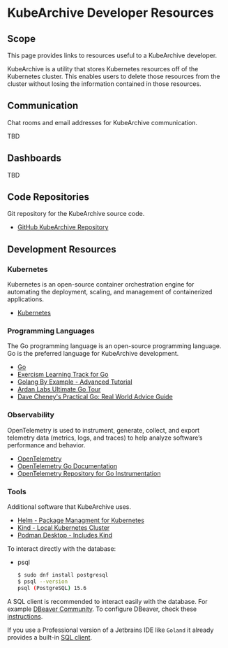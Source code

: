 # KubeArchive Developer Resources

## Scope
This page provides links to resources useful to a KubeArchive developer.

KubeArchive is a utility that stores Kubernetes resources off of the
Kubernetes cluster. This enables users to delete those resources from
the cluster without losing the information contained in those resources.

## Communication
Chat rooms and email addresses for KubeArchive communication.

TBD

## Dashboards
TBD

## Code Repositories
Git repository for the KubeArchive source code.

* [GitHub KubeArchive Repository](https://github.com/kubearchive/kubearchive)

## Development Resources

### Kubernetes
Kubernetes is an open-source container orchestration engine for automating
the deployment, scaling, and management of containerized applications.

* [Kubernetes](https://kubernetes.io/)

### Programming Languages
The Go programming language is an open-source programming language.
Go is the preferred language for KubeArchive development.

* [Go](https://go.dev/)
* [Exercism Learning Track for Go](https://exercism.org/tracks/go)
* [Golang By Example - Advanced Tutorial](https://golangbyexample.com/golang-comprehensive-tutorial/)
* [Ardan Labs Ultimate Go Tour](https://tour.ardanlabs.com/tour/eng/list)
* [Dave Cheney's Practical Go: Real World Advice Guide](https://dave.cheney.net/practical-go/presentations/qcon-china.html)

### Observability
OpenTelemetry is used to instrument, generate, collect, and export
telemetry data (metrics, logs, and traces) to help analyze software’s
performance and behavior.

* [OpenTelemetry](https://opentelemetry.io)
* [OpenTelemetry Go Documentation](https://opentelemetry.io/docs/languages/go/)
* [OpenTelemetry Repository for Go Instrumentation](https://github.com/open-telemetry/opentelemetry-go-instrumentation)

### Tools
Additional software that KubeArchive uses.

* [Helm - Package Managment for Kubernetes](https://helm.sh/)
* [Kind - Local Kubernetes Cluster](https://kind.sigs.k8s.io/)
* [Podman Desktop - Includes Kind](https://podman-desktop.io/)

To interact directly with the database:
* psql
    ```bash
    $ sudo dnf install postgresql
    $ psql --version
    psql (PostgreSQL) 15.6
    ```

A SQL client is recommended to interact easily with the database. For example [DBeaver Community](https://dbeaver.io/). To configure DBeaver, check these 
[instructions](https://github.com/kubearchive/kubearchive/blob/main/database/README.md).

If you use a Professional version of a Jetbrains IDE like `Goland` it already provides a built-in 
[SQL client](https://www.jetbrains.com/help/go/relational-databases.html).

